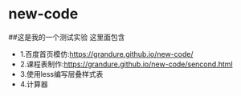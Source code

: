 # new-code

##这是我的一个测试实验
这里面包含
* 1.百度首页模仿:https://grandure.github.io/new-code/
* 2.课程表制作:https://grandure.github.io/new-code/sencond.html
* 3.使用less编写层叠样式表
* 4.计算器
